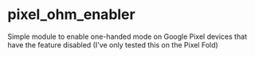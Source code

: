 # pixel_ohm_enabler
 Simple module to enable one-handed mode on Google Pixel devices that have the feature disabled (I've only tested this on the Pixel Fold)
